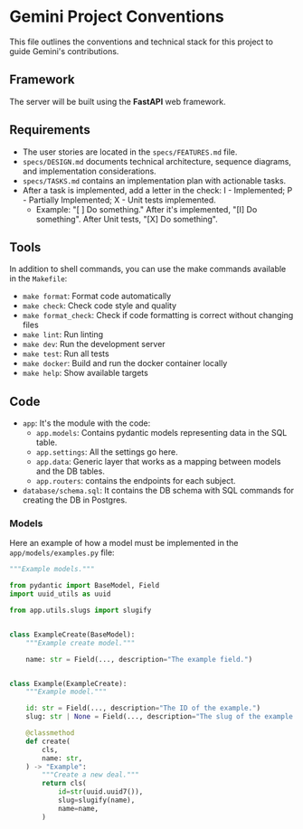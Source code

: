 # Gemini Project Conventions

This file outlines the conventions and technical stack for this project to guide Gemini's contributions.

## Framework

The server will be built using the **FastAPI** web framework.

## Requirements

- The user stories are located in the `specs/FEATURES.md` file.
- `specs/DESIGN.md` documents technical architecture, sequence diagrams, and implementation considerations.
- `specs/TASKS.md` contains an implementation plan with actionable tasks.
- After a task is implemented, add a letter in the check: I - Implemented; P - Partially Implemented; X - Unit tests implemented.
  - Example: "[ ] Do something." After it's implemented, "[I] Do something". After Unit tests, "[X] Do something".

## Tools

In addition to shell commands, you can use the make commands available in the `Makefile`:

- `make format`: Format code automatically
- `make check`: Check code style and quality
- `make format_check`: Check if code formatting is correct without changing files
- `make lint`: Run linting
- `make dev`: Run the development server
- `make test`: Run all tests
- `make docker`: Build and run the docker container locally
- `make help`: Show available targets

## Code

- `app`: It's the module with the code:
  - `app.models`: Contains pydantic models representing data in the SQL table.
  - `app.settings`: All the settings go here.
  - `app.data`: Generic layer that works as a mapping between models and the DB tables.
  - `app.routers`: contains the endpoints for each subject.
- `database/schema.sql`: It contains the DB schema with SQL commands for creating the DB in Postgres.

### Models

Here an example of how a model must be implemented in the `app/models/examples.py` file:

```python
"""Example models."""

from pydantic import BaseModel, Field
import uuid_utils as uuid

from app.utils.slugs import slugify


class ExampleCreate(BaseModel):
    """Example create model."""

    name: str = Field(..., description="The example field.")


class Example(ExampleCreate):
    """Example model."""

    id: str = Field(..., description="The ID of the example.")
    slug: str | None = Field(..., description="The slug of the example.")

    @classmethod
    def create(
        cls,
        name: str,
    ) -> "Example":
        """Create a new deal."""
        return cls(
            id=str(uuid.uuid7()),
            slug=slugify(name),
            name=name,
        )
```
